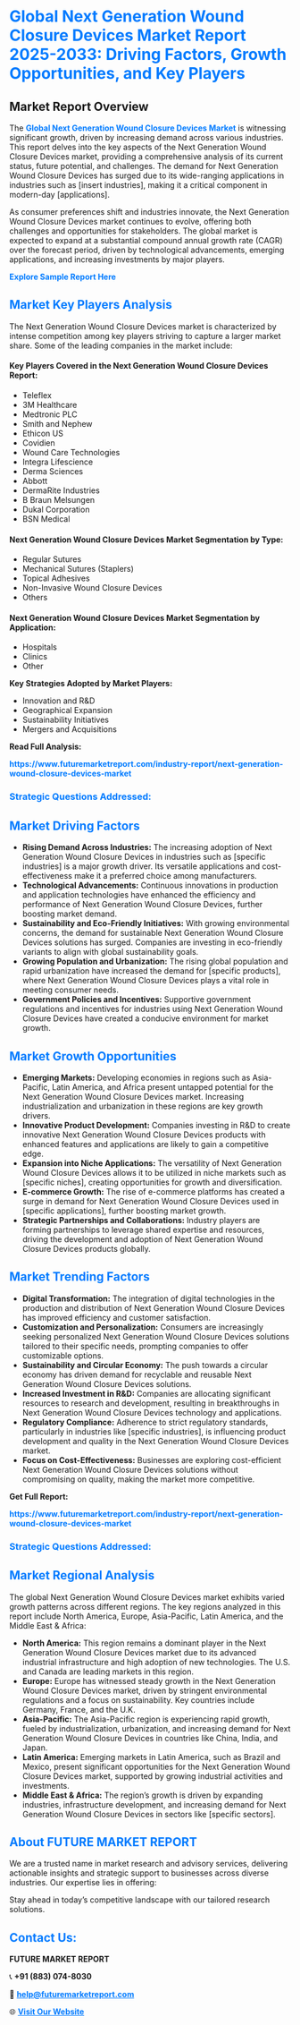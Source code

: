 <h1 style="color: #007BFF;">Global Next Generation Wound Closure Devices Market Report 2025-2033: Driving Factors, Growth Opportunities, and Key Players</h1>

<section id="overview">
<h2>Market Report Overview</h2>
<p>The <a href="https://www.futuremarketreport.com/industry-report/next-generation-wound-closure-devices-market" style="color: #007BFF; text-decoration: none;"><strong>Global Next Generation Wound Closure Devices Market</strong></a> is witnessing significant growth, driven by increasing demand across various industries. This report delves into the key aspects of the Next Generation Wound Closure Devices market, providing a comprehensive analysis of its current status, future potential, and challenges. The demand for Next Generation Wound Closure Devices has surged due to its wide-ranging applications in industries such as [insert industries], making it a critical component in modern-day [applications].</p>
<p>As consumer preferences shift and industries innovate, the Next Generation Wound Closure Devices market continues to evolve, offering both challenges and opportunities for stakeholders. The global market is expected to expand at a substantial compound annual growth rate (CAGR) over the forecast period, driven by technological advancements, emerging applications, and increasing investments by major players.</p>
</section>

<section id="overview">
<p><a href="https://www.futuremarketreport.com/request-sample/reportId=78229" style="color: #007BFF; text-decoration: none;"><strong>Explore Sample Report Here</strong></a></p>
</section>

<section id="key-players">
<h2 style="color: #007BFF;">Market Key Players Analysis</h2>
<p>The Next Generation Wound Closure Devices market is characterized by intense competition among key players striving to capture a larger market share. Some of the leading companies in the market include:</p>
<h4>Key Players Covered in the Next Generation Wound Closure Devices Report:</h4>
<ul><li>Teleflex</li><li>3M Healthcare</li><li>Medtronic PLC</li><li>Smith and Nephew</li><li>Ethicon US</li><li>Covidien</li><li>Wound Care Technologies</li><li>Integra Lifescience</li><li>Derma Sciences</li><li>Abbott</li><li>DermaRite Industries</li><li>B Braun Melsungen</li><li>Dukal Corporation</li><li>BSN Medical</li></ul>
<h4>Next Generation Wound Closure Devices Market Segmentation by Type:</h4>
<ul><li>Regular Sutures</li><li>Mechanical Sutures (Staplers)</li><li>Topical Adhesives</li><li>Non-Invasive Wound Closure Devices</li><li>Others</li></ul>

<h4>Next Generation Wound Closure Devices Market Segmentation by Application:</h4>
<ul><li>Hospitals</li><li>Clinics</li><li>Other</li></ul>
<p><strong>Key Strategies Adopted by Market Players:</strong></p>
<ul>
<li>Innovation and R&D</li>
<li>Geographical Expansion</li>
<li>Sustainability Initiatives</li>
<li>Mergers and Acquisitions</li>
</ul>
</section>

<section>
<p><strong>Read Full Analysis: </strong></p><a href="https://www.futuremarketreport.com/industry-report/next-generation-wound-closure-devices-market" style="color: #007BFF; text-decoration: none;"><strong>https://www.futuremarketreport.com/industry-report/next-generation-wound-closure-devices-market</strong></a>
<h3 style="color: #007BFF;">Strategic Questions Addressed:</h3>
</section>

<section id="driving-factors">
<h2 style="color: #007BFF;">Market Driving Factors</h2>
<ul>
<li><strong>Rising Demand Across Industries:</strong> The increasing adoption of Next Generation Wound Closure Devices in industries such as [specific industries] is a major growth driver. Its versatile applications and cost-effectiveness make it a preferred choice among manufacturers.</li>
<li><strong>Technological Advancements:</strong> Continuous innovations in production and application technologies have enhanced the efficiency and performance of Next Generation Wound Closure Devices, further boosting market demand.</li>
<li><strong>Sustainability and Eco-Friendly Initiatives:</strong> With growing environmental concerns, the demand for sustainable Next Generation Wound Closure Devices solutions has surged. Companies are investing in eco-friendly variants to align with global sustainability goals.</li>
<li><strong>Growing Population and Urbanization:</strong> The rising global population and rapid urbanization have increased the demand for [specific products], where Next Generation Wound Closure Devices plays a vital role in meeting consumer needs.</li>
<li><strong>Government Policies and Incentives:</strong> Supportive government regulations and incentives for industries using Next Generation Wound Closure Devices have created a conducive environment for market growth.</li>
</ul>
</section>

<section id="growth-opportunities">
<h2 style="color: #007BFF;">Market Growth Opportunities</h2>
<ul>
<li><strong>Emerging Markets:</strong> Developing economies in regions such as Asia-Pacific, Latin America, and Africa present untapped potential for the Next Generation Wound Closure Devices market. Increasing industrialization and urbanization in these regions are key growth drivers.</li>
<li><strong>Innovative Product Development:</strong> Companies investing in R&D to create innovative Next Generation Wound Closure Devices products with enhanced features and applications are likely to gain a competitive edge.</li>
<li><strong>Expansion into Niche Applications:</strong> The versatility of Next Generation Wound Closure Devices allows it to be utilized in niche markets such as [specific niches], creating opportunities for growth and diversification.</li>
<li><strong>E-commerce Growth:</strong> The rise of e-commerce platforms has created a surge in demand for Next Generation Wound Closure Devices used in [specific applications], further boosting market growth.</li>
<li><strong>Strategic Partnerships and Collaborations:</strong> Industry players are forming partnerships to leverage shared expertise and resources, driving the development and adoption of Next Generation Wound Closure Devices products globally.</li>
</ul>
</section>

<section id="trending-factors">
<h2 style="color: #007BFF;">Market Trending Factors</h2>
<ul>
<li><strong>Digital Transformation:</strong> The integration of digital technologies in the production and distribution of Next Generation Wound Closure Devices has improved efficiency and customer satisfaction.</li>
<li><strong>Customization and Personalization:</strong> Consumers are increasingly seeking personalized Next Generation Wound Closure Devices solutions tailored to their specific needs, prompting companies to offer customizable options.</li>
<li><strong>Sustainability and Circular Economy:</strong> The push towards a circular economy has driven demand for recyclable and reusable Next Generation Wound Closure Devices solutions.</li>
<li><strong>Increased Investment in R&D:</strong> Companies are allocating significant resources to research and development, resulting in breakthroughs in Next Generation Wound Closure Devices technology and applications.</li>
<li><strong>Regulatory Compliance:</strong> Adherence to strict regulatory standards, particularly in industries like [specific industries], is influencing product development and quality in the Next Generation Wound Closure Devices market.</li>
<li><strong>Focus on Cost-Effectiveness:</strong> Businesses are exploring cost-efficient Next Generation Wound Closure Devices solutions without compromising on quality, making the market more competitive.</li>
</ul>
</section>

<section>
<p><strong>Get Full Report: </strong></p><a href="https://www.futuremarketreport.com/industry-report/next-generation-wound-closure-devices-market" style="color: #007BFF; text-decoration: none;"><strong>https://www.futuremarketreport.com/industry-report/next-generation-wound-closure-devices-market</strong></a>
<h3 style="color: #007BFF;">Strategic Questions Addressed:</h3>
</section>


<section id="regional-analysis">
<h2 style="color: #007BFF;">Market Regional Analysis</h2>
<p>The global Next Generation Wound Closure Devices market exhibits varied growth patterns across different regions. The key regions analyzed in this report include North America, Europe, Asia-Pacific, Latin America, and the Middle East & Africa:</p>
<ul>
<li><strong>North America:</strong> This region remains a dominant player in the Next Generation Wound Closure Devices market due to its advanced industrial infrastructure and high adoption of new technologies. The U.S. and Canada are leading markets in this region.</li>
<li><strong>Europe:</strong> Europe has witnessed steady growth in the Next Generation Wound Closure Devices market, driven by stringent environmental regulations and a focus on sustainability. Key countries include Germany, France, and the U.K.</li>
<li><strong>Asia-Pacific:</strong> The Asia-Pacific region is experiencing rapid growth, fueled by industrialization, urbanization, and increasing demand for Next Generation Wound Closure Devices in countries like China, India, and Japan.</li>
<li><strong>Latin America:</strong> Emerging markets in Latin America, such as Brazil and Mexico, present significant opportunities for the Next Generation Wound Closure Devices market, supported by growing industrial activities and investments.</li>
<li><strong>Middle East & Africa:</strong> The region’s growth is driven by expanding industries, infrastructure development, and increasing demand for Next Generation Wound Closure Devices in sectors like [specific sectors].</li>
</ul>
</section>

<footer>
<h2 style="color: #007BFF;">About FUTURE MARKET REPORT</h2>
<p>We are a trusted name in market research and advisory services, delivering actionable insights and strategic support to businesses across diverse industries. Our expertise lies in offering:</p>

<p>Stay ahead in today’s competitive landscape with our tailored research solutions.</p>

<h2 style="color: #007BFF;">Contact Us:</h2>
<p><strong>FUTURE MARKET REPORT</strong></p>
<p>📞 <strong>+91 (883) 074-8030</strong></p>
<p>📧 <strong><a href="mailto:help@futuremarketreport.com" style="color: #007BFF;">help@futuremarketreport.com</a></strong></p>
<p>🌐 <strong><a href="https://www.futuremarketreport.com/" style="color: #007BFF;">Visit Our Website</a></strong></p>
</footer>